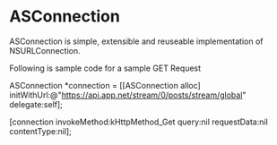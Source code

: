 # ASConnection
ASConnection is simple, extensible and reuseable implementation of NSURLConnection.

Following is sample code for a sample GET Request

ASConnection *connection = [[ASConnection alloc] initWithUrl:@"https://api.app.net/stream/0/posts/stream/global" delegate:self];

[connection invokeMethod:kHttpMethod_Get query:nil requestData:nil contentType:nil];
